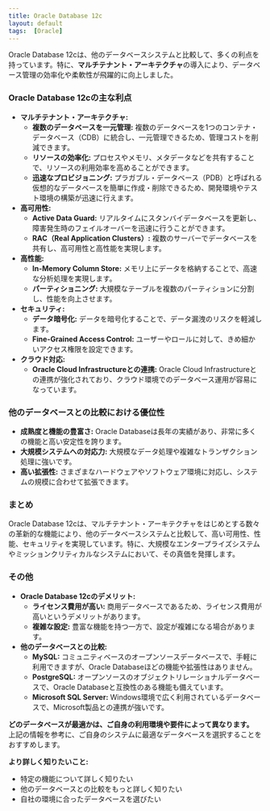 ```yaml
---
title: Oracle Database 12c
layout: default
tags:  [Oracle]
---
```


Oracle Database 12cは、他のデータベースシステムと比較して、多くの利点を持っています。特に、**マルチテナント・アーキテクチャ**の導入により、データベース管理の効率化や柔軟性が飛躍的に向上しました。

### Oracle Database 12cの主な利点

* **マルチテナント・アーキテクチャ:**
    * **複数のデータベースを一元管理:** 複数のデータベースを1つのコンテナ・データベース（CDB）に統合し、一元管理できるため、管理コストを削減できます。
    * **リソースの効率化:** プロセスやメモリ、メタデータなどを共有することで、リソースの利用効率を高めることができます。
    * **迅速なプロビジョニング:** プラガブル・データベース（PDB）と呼ばれる仮想的なデータベースを簡単に作成・削除できるため、開発環境やテスト環境の構築が迅速に行えます。
* **高可用性:**
    * **Active Data Guard:** リアルタイムにスタンバイデータベースを更新し、障害発生時のフェイルオーバーを迅速に行うことができます。
    * **RAC（Real Application Clusters）:** 複数のサーバーでデータベースを共有し、高可用性と高性能を実現します。
* **高性能:**
    * **In-Memory Column Store:** メモリ上にデータを格納することで、高速な分析処理を実現します。
    * **パーティショニング:** 大規模なテーブルを複数のパーティションに分割し、性能を向上させます。
* **セキュリティ:**
    * **データ暗号化:** データを暗号化することで、データ漏洩のリスクを軽減します。
    * **Fine-Grained Access Control:** ユーザーやロールに対して、きめ細かいアクセス権限を設定できます。
* **クラウド対応:**
    * **Oracle Cloud Infrastructureとの連携:** Oracle Cloud Infrastructureとの連携が強化されており、クラウド環境でのデータベース運用が容易になっています。

### 他のデータベースとの比較における優位性

* **成熟度と機能の豊富さ:** Oracle Databaseは長年の実績があり、非常に多くの機能と高い安定性を誇ります。
* **大規模システムへの対応力:** 大規模なデータ処理や複雑なトランザクション処理に強いです。
* **高い拡張性:** さまざまなハードウェアやソフトウェア環境に対応し、システムの規模に合わせて拡張できます。

### まとめ

Oracle Database 12cは、マルチテナント・アーキテクチャをはじめとする数々の革新的な機能により、他のデータベースシステムと比較して、高い可用性、性能、セキュリティを実現しています。特に、大規模なエンタープライズシステムやミッションクリティカルなシステムにおいて、その真価を発揮します。

### その他

* **Oracle Database 12cのデメリット:**
    * **ライセンス費用が高い:** 商用データベースであるため、ライセンス費用が高いというデメリットがあります。
    * **複雑な設定:** 豊富な機能を持つ一方で、設定が複雑になる場合があります。
* **他のデータベースとの比較:**
    * **MySQL:** コミュニティベースのオープンソースデータベースで、手軽に利用できますが、Oracle Databaseほどの機能や拡張性はありません。
    * **PostgreSQL:** オープンソースのオブジェクトリレーショナルデータベースで、Oracle Databaseと互換性のある機能も備えています。
    * **Microsoft SQL Server:** Windows環境で広く利用されているデータベースで、Microsoft製品との連携が強いです。

**どのデータベースが最適かは、ご自身の利用環境や要件によって異なります。** 上記の情報を参考に、ご自身のシステムに最適なデータベースを選択することをおすすめします。

**より詳しく知りたいこと:**
* 特定の機能について詳しく知りたい
* 他のデータベースとの比較をもっと詳しく知りたい
* 自社の環境に合ったデータベースを選びたい

